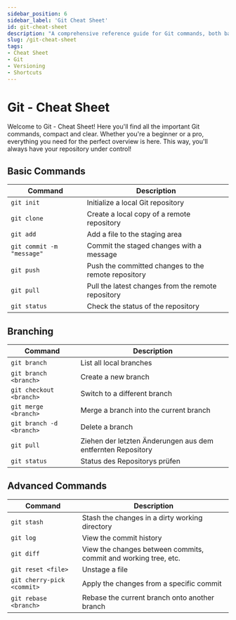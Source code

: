 ```yaml
---
sidebar_position: 6
sidebar_label: 'Git Cheat Sheet'
id: git-cheat-sheet
description: "A comprehensive reference guide for Git commands, both basic and advanced."
slug: /git-cheat-sheet
tags:
- Cheat Sheet
- Git
- Versioning
- Shortcuts
---
```


# Git - Cheat Sheet

Welcome to Git - Cheat Sheet! Here you'll find all the important Git commands, compact and clear. Whether you're a beginner or a pro, everything you need for the perfect overview is here. This way, you'll always have your repository under control!

## Basic Commands

| Command                   | Description                                         |
|---------------------------|-----------------------------------------------------|
| `git init`                | Initialize a local Git repository                   |
| `git clone`               | Create a local copy of a remote repository          |
| `git add`                 | Add a file to the staging area                      |
| `git commit -m "message"` | Commit the staged changes with a message            |
| `git push`                | Push the committed changes to the remote repository |
| `git pull`                | Pull the latest changes from the remote repository  |
| `git status`              | Check the status of the repository                  |

## Branching

|         Command          |                         Description                         |
|--------------------------|-------------------------------------------------------------|
| `git branch`             | List all local branches                                     |
| `git branch <branch>`    | Create a new branch                                         |
| `git checkout <branch>`  | Switch to a different branch                                |
| `git merge <branch>`     | Merge a branch into the current branch                      |
| `git branch -d <branch>` | Delete a branch                                             |
| `git pull`               | Ziehen der letzten Änderungen aus dem entfernten Repository |
| `git status`             | Status des Repositorys prüfen                               |

## Advanced Commands

| Command                    | Description                                                     |
|----------------------------|-----------------------------------------------------------------|
| `git stash`                | Stash the changes in a dirty working directory                  |
| `git log`                  | View the commit history                                         |
| `git diff`                 | View the changes between commits, commit and working tree, etc. |
| `git reset <file>`         | Unstage a file                                                  |
| `git cherry-pick <commit>` | Apply the changes from a specific commit                        |
| `git rebase <branch>`      | Rebase the current branch onto another branch                   |
